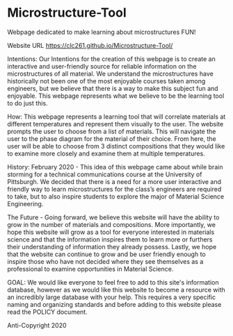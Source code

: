 # Microstructure-Tool
Webpage dedicated to make learning about microstructures FUN!


Website URL
https://clc261.github.io/Microstructure-Tool/


Intentions:
Our Intentions for the creation of this webpage is to create an interactive and user-friendly source for reliable information on the microstructures of all material. We understand the microstructures have historically not been one of the most enjoyable courses taken among engineers, but we believe that there is a way to make this subject fun and enjoyable. This webpage represents what we believe to be the learning tool to do just this. 

How:
This webpage represents a learning tool that will correlate materials at different temperatures and represent them visually to the user. The website prompts the user to choose from a list of materials. This will navigate the user to the phase diagram for the material of their choice. From here, the user will be able to choose from 3 distinct compositions that they would like to examine more closely and examine them at multiple temperatures.


History:
February 2020 -
This idea of this webpage came about while brain storming for a technical communications course at the University of Pittsburgh. We decided that there is a need for a more user interactive and friendly way to learn microstructures for the class’s engineers are required to take, but to also inspire students to explore the major of Material Science Engineering. 

The Future - 
Going forward, we believe this website will have the ability to grow in the number of materials and compositions. More importantly, we hope this website will grow as a tool for everyone interested in materials science and that the information inspires them to learn more or furthers their understanding of information they already possess. Lastly, we hope that the website can continue to grow and be user friendly enough to inspire those who have not decided where they see themselves as a professional to examine opportunities in Material Science.


GOAL:
We would like everyone to feel free to add to this site's information database, however as we would like this website to become a resource with an incredibly large database with your help. This requires a very specific naming and organizing standards and before adding to this website please read the POLICY document.



Anti-Copyright 2020












